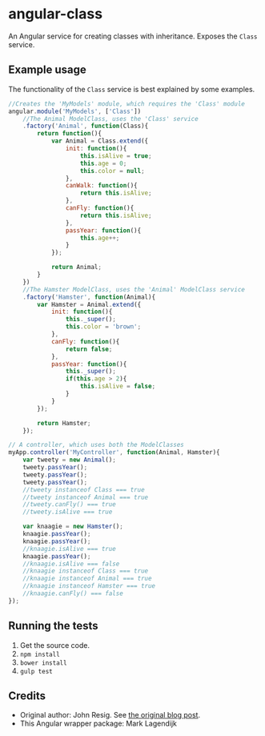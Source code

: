 # angular-class
An Angular service for creating classes with inheritance. Exposes the `Class` service.

## Example usage
The functionality of the `Class` service is best explained by some examples.
``` javascript
//Creates the 'MyModels' module, which requires the 'Class' module
angular.module('MyModels', ['Class'])
	//The Animal ModelClass, uses the 'Class' service
	.factory('Animal', function(Class){
		return function(){
		 	var Animal = Class.extend({
				init: function(){
					this.isAlive = true;
					this.age = 0;
					this.color = null;
				},
				canWalk: function(){
					return this.isAlive;
				},
				canFly: function(){
					return this.isAlive;
				},
				passYear: function(){
					this.age++;
				}
			});

			return Animal;
		}
	})
	//The Hamster ModelClass, uses the 'Animal' ModelClass service
	.factory('Hamster', function(Animal){
		var Hamster = Animal.extend({
			init: function(){
				this._super();
				this.color = 'brown';
			},
			canFly: function(){
				return false;
			},
			passYear: function(){
				this._super();
				if(this.age > 2){
					this.isAlive = false;
				}
			}
		});

		return Hamster;
	});

// A controller, which uses both the ModelClasses
myApp.controller('MyController', function(Animal, Hamster){
	var tweety = new Animal();
	tweety.passYear();
	tweety.passYear();
	tweety.passYear();
	//tweety instanceof Class === true
	//tweety instanceof Animal === true
	//tweety.canFly() === true
	//tweety.isAlive === true

	var knaagie = new Hamster();
	knaagie.passYear();
	knaagie.passYear();
	//knaagie.isAlive === true
	knaagie.passYear();
	//knaagie.isAlive === false
	//knaagie instanceof Class === true
    //knaagie instanceof Animal === true
    //knaagie instanceof Hamster === true
    //knaagie.canFly() === false
});
```

## Running the tests
1. Get the source code.
2. `npm install`
3. `bower install`
4. `gulp test`

## Credits
- Original author: John Resig. See [the original blog post](http://ejohn.org/blog/simple-javascript-inheritance/).
- This Angular wrapper package: Mark Lagendijk

